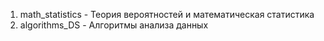 1. math_statistics - Теория вероятностей и математическая статистика
2. algorithms_DS - Алгоритмы анализа данных
